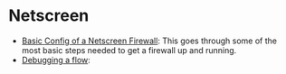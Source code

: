 # Netscreen

- [Basic Config of a Netscreen Firewall](Netscreen-basic-config.md): This goes through some of the most basic steps needed to get a firewall up and running.
- [Debugging a flow](Netscreen-Debug.md): 